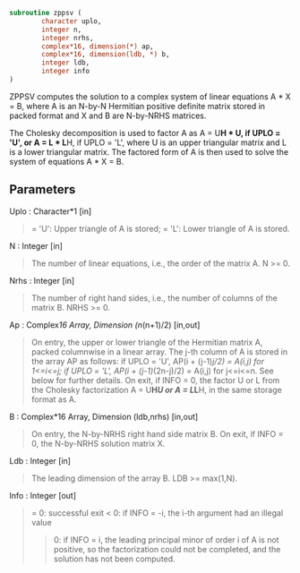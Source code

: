 ```fortran
subroutine zppsv (
		character uplo,
		integer n,
		integer nrhs,
		complex*16, dimension(*) ap,
		complex*16, dimension(ldb, *) b,
		integer ldb,
		integer info
)
```

 ZPPSV computes the solution to a complex system of linear equations
    A * X = B,
 where A is an N-by-N Hermitian positive definite matrix stored in
 packed format and X and B are N-by-NRHS matrices.

 The Cholesky decomposition is used to factor A as
    A = U**H * U,  if UPLO = 'U', or
    A = L * L**H,  if UPLO = 'L',
 where U is an upper triangular matrix and L is a lower triangular
 matrix.  The factored form of A is then used to solve the system of
 equations A * X = B.

## Parameters
Uplo : Character*1 [in]
> = 'U':  Upper triangle of A is stored;
> = 'L':  Lower triangle of A is stored.

N : Integer [in]
> The number of linear equations, i.e., the order of the
> matrix A.  N >= 0.

Nrhs : Integer [in]
> The number of right hand sides, i.e., the number of columns
> of the matrix B.  NRHS >= 0.

Ap : Complex*16 Array, Dimension (n*(n+1)/2) [in,out]
> On entry, the upper or lower triangle of the Hermitian matrix
> A, packed columnwise in a linear array.  The j-th column of A
> is stored in the array AP as follows:
> if UPLO = 'U', AP(i + (j-1)*j/2) = A(i,j) for 1<=i<=j;
> if UPLO = 'L', AP(i + (j-1)*(2n-j)/2) = A(i,j) for j<=i<=n.
> See below for further details.
> On exit, if INFO = 0, the factor U or L from the Cholesky
> factorization A = U**H*U or A = L*L**H, in the same storage
> format as A.

B : Complex*16 Array, Dimension (ldb,nrhs) [in,out]
> On entry, the N-by-NRHS right hand side matrix B.
> On exit, if INFO = 0, the N-by-NRHS solution matrix X.

Ldb : Integer [in]
> The leading dimension of the array B.  LDB >= max(1,N).

Info : Integer [out]
> = 0:  successful exit
> < 0:  if INFO = -i, the i-th argument had an illegal value
> > 0:  if INFO = i, the leading principal minor of order i
> of A is not positive, so the factorization could not
> be completed, and the solution has not been computed.

